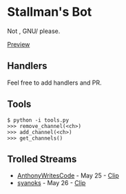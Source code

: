 # Stallman's Bot
Not <thing>, GNU/<thing> please. 

[Preview](https://i.imgyukle.com/2019/05/26/kTy4Kc.png)

## Handlers
Feel free to add handlers and PR.

## Tools
```
$ python -i tools.py
>>> remove_channel(<ch>)
>>> add_channel(<ch>)
>>> get_channels()
```

## Trolled Streams
- [AnthonyWritesCode](https://www.twitch.tv/anthonywritescode/clips?tt_content=player_profile_img) - May 25 - [Clip](https://clips.twitch.tv/CovertColdbloodedReubenCoolCat)
- [syanoks](https://www.twitch.tv/syanoks) - May 26 - [Clip](https://clips.twitch.tv/HumbleObservantAnteaterPraiseIt)
